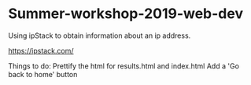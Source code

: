 # Summer-workshop-2019-web-dev

Using ipStack to obtain information about an ip address.

https://ipstack.com/

Things to do: 
Prettify the html for results.html and index.html 
Add a 'Go back to home' button 




